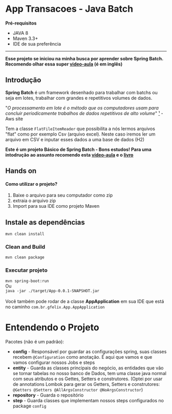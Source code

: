 App Transacoes - Java Batch
===========================

**Pré-requisitos**
- JAVA 8
- Maven 3.3+
- IDE de sua preferência

*****
**Esse projeto se iniciou na minha busca por aprender sobre Spring Batch. Recomendo olhar essa super [video-aula](https://www.youtube.com/watch?v=6iDzOi2YWxA) (é em inglês)**
## Introdução
**Spring Batch** é um framework desenhado para trabalhar
com batchs ou seja em lotes, trabalhar com grandes e repetitivos
volumes de dados. 

"_O processamento
em lote é o método que os computadores usam para concluir 
periodicamente trabalhos de dados repetitivos de alto volume_" [¹](https://aws.amazon.com/pt/what-is/batch-processing/#:~:text=Batch%20processing%20is%20the%20method,run%20on%20individual%20data%20transactions.) - Aws site

Tem a classe `FlatFileItemReader` que possibilita a nós
lermos arquivos "flat" como por exemplo Csv (arquivo excel).
Neste caso iremos ler um arquivo em CSV e inputar esses dados a
uma base de dados (H2)

**Este é um projeto Básico de Spring Batch - Bons estudos! Para uma intodrução ao assunto recomendo esta [vídeo-aula](https://www.youtube.com/watch?v=6iDzOi2YWxA) e o [livro](https://github.com/gustavohfelixs/Ebook-The-Definitive-guide-to-spring-batch-modern-finite-batch-processing)**

## Hands on

#### Como utilizar o projeto?
1. Baixe o arquivo para seu computador como zip
2. extraia o arquivo zip
3. Import para sua IDE como projeto Maven

## Instale as dependências
`mvn clean install`

### Clean and Build
`mvn clean package`

### Executar projeto
`mvn spring-boot:run` <br>Ou<br> `java -jar ./target/App-0.0.1-SNAPSHOT.jar` <br><br> Você também pode rodar de a classe **AppApplication** em sua IDE que está no caminho `com.br.gfelix.App.AppApplication`

Entendendo o Projeto
====================

Pacotes (não é um padrão):
* **config** - Responsável por guardar as configurações
spring, suas classes recebem ``@Configuration`` como anotação. É aqui que vamos
e que vamos configurar nossos Jobs e steps 
* **entity** - Guarda as classes principais do negócio, as entidades que vão se tornar tabelas
no nosso banco de Dados, tem uma classe java normal com seus atributos e os Gettes, Setters e construtores.
  (Optei por usar de annotations Lombok para gerar os Getters, Setters e construtores: `@Getters @Setters @AllArgsConstructor @NoArgsConstructor`)
* **repository** - Guarda o repositório
* **step** - Guarda classes que implementam nossos steps configurados no package `config`


